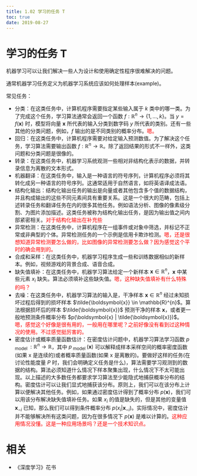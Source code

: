 ```yaml
---
title: 1.02 学习的任务 T
toc: true
date: 2019-08-27
---
```

# 学习的任务 T

机器学习可以让我们解决一些人为设计和使用确定性程序很难解决的问题。

通常机器学习任务定义为机器学习系统应该如何处理样本(example)。

常见任务：


- 分类：在这类任务中，计算机程序需要指定某些输入属于 $k$ 类中的哪一类。为了完成这个任务，学习算法通常会返回一个函数 $f : \mathbb{R}^{n} \rightarrow\{1, \ldots, k\}$。当 $y=f(\boldsymbol{x})$ 时，模型将向量 $\boldsymbol{x}$ 所代表的输入分类到数字码 $y$ 所代表的类别。还有一些其他的分类问题，例如，$f$ 输出的是不同类别的概率分布。<span style="color:red;">嗯。</span>
- 回归：在这类任务中，计算机程序需要对给定输入预测数值。为了解决这个任务，学习算法需要输出函数 $f : \mathbb{R}^{n} \rightarrow \mathbb{R}$。除了返回结果的形式不一样外，这类问题和分类问题是很像的。
- 转录：在这类任务中，机器学习系统观测一些相对非结构化表示的数据，并转录信息为离散的文本形式。
- 机器翻译：在这类任务中，输入是一种语言的符号序列，计算机程序必须将其转化成另一种语言的符号序列。这通常适用于自然语言，如将英语译成法语。
- 结构化输出：结构化输出任务的输出是向量或者其他包含多个值的数据结构，并且构成输出的这些不同元素间具有重要关系。这是一个很大的范畴，包括上述转录任务和翻译任务在内的很多其他任务。例如语法分析、图像的像素级分割、为图片添加描述。这类任务被称为结构化输出任务，是因为输出值之间内部紧密相关。<span style="color:red;">对于结构化输出在补充些</span>
- 异常检测：在这类任务中，计算机程序在一组事件或对象中筛选，并标记不正常或非典型的个体。异常检测任务的一个示例是信用卡欺诈检测。<span style="color:red;">嗯，还是很想知道异常检测要怎么做的，比如图像的异常检测要怎么做？因为感觉这个平时的确会用到的。</span>
- 合成和采样：在这类任务中，机器学习程序生成一些和训练数据相似的新样本。例如，视频游戏的背景合成、语音合成。
- 缺失值填补：在这类任务中，机器学习算法给定一个新样本 $\boldsymbol{x} \in \mathbb{R}^{n}$，$\boldsymbol{x}$ 中某些元素 $x_{i}$ 缺失。算法必须填补这些缺失值。<span style="color:red;">嗯，这种缺失值填补有什么特殊的吗？</span>
- 去噪：在这类任务中，机器学习算法的输入是，干净样本 $\boldsymbol{x} \in \mathbb{R}^{n}$ 经过未知损坏过程后得到的损坏样本 $\tilde{\boldsymbol{x}} \in \mathbb{R}^{n}$。算法根据损坏后的样本 $\tilde{\boldsymbol{x}}$ 预测干净的样本 $\boldsymbol{x}$，或者更一般地预测条件概率分布 $p(\boldsymbol{x} | \tilde{\boldsymbol{x}})$。<span style="color:red;">嗯，感觉这个好像是很有用的，一般用在哪里呢？之前好像没有看到过这种情况的使用。不过感觉挺厉害的。</span>
- 密度估计或概率质量函数估计：在密度估计问题中，机器学习算法学习函数  $p_{\text { model }} : \mathbb{R}^{n} \rightarrow \mathbb{R}$，其中 $p_{\text { model }}(\boldsymbol{x})$ 可以解释成样本采样空间的概率密度函数(如果 $\mathrm{x}$ 是连续的)或者概率质量函数(如果 $\mathrm{x}$ 是离散的)。要做好这样的任务(在讨论性能度量 $P$ 时，我们会明确定义任务是什么)，算法需要学习观测到的数据的结构。算法必须知道什么情况下样本聚集出现，什么情况下不太可能出现。以上描述的大多数任务都要求学习算法至少能隐式地捕获概率分布的结构。密度估计可以让我们显式地捕获该分布。原则上，我们可以在该分布上计算以便解决其他任务。例如，如果通过密度估计得到了概率分布 $p(\boldsymbol{x})$，我们可以用该分布解决缺失值填补任务。如果 ${x}_{i}$ 的值是缺失的，但是其他的变量值 $\boldsymbol{x}_{-{i}}$ 已知，那么我们可以得到条件概率分布 $p\left(x_{i} | \boldsymbol{x}_{-i}\right)$。实际情况中，密度估计并不能够解决所有这类问题，因为在很多情况下 $p(\boldsymbol{x})$ 是难以计算的。<span style="color:red;">这种应用情况没懂。这是一种应用场景吗？还是一个技术知识点。</span>



# 相关

- 《深度学习》花书

